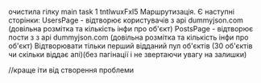 очистила гілку main
task 1 tntlwuxFxI5
Маршрутизація. Є наступні сторінки:
UsersPage - відтворює користувачів з api dummyjson.com (довільна розмітка та кількість інфи про об'єкт)
PostsPage - відтворює пости з з api dummyjson.com (довільна розмітка та кількість інфи про об'єкт)
Відтворювати тільки перший відданий пул об'єктів (30 об'єктів чи скільки віддає апі)(без пагінації і не звертаючи увагу на залишки)

//краще іти від створення проблеми 


